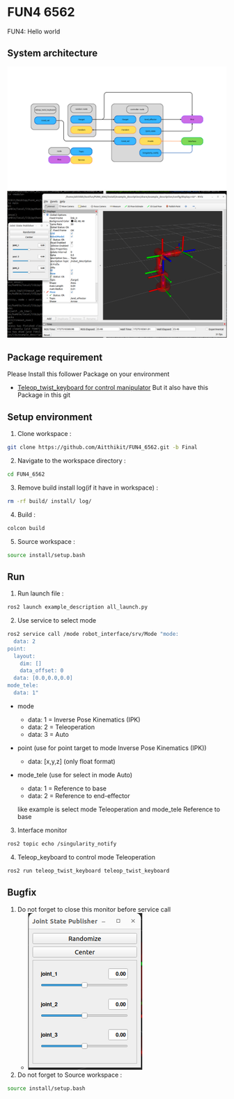 
# FUN4 6562

FUN4: Hello world 


## System architecture

![alt text](https://github.com/aitthikit/FUN4_6562/blob/main/System.png?raw=true)
![alt text](https://github.com/aitthikit/FUN4_6562/blob/main/rvizcontrol.png?raw=true)


## Package requirement
Please Install this follower Package on your environment
- [Teleop_twist_keyboard for control manipulator](https://github.com/rohbotics/ros2_teleop_keyboard)
But it also have this Package in this git


## Setup environment
1. Clone workspace :
```sh
git clone https://github.com/Aitthikit/FUN4_6562.git -b Final
```
2. Navigate to the workspace directory :
```sh
cd FUN4_6562
```
3. Remove build install log(if it have in workspace) :
```sh
rm -rf build/ install/ log/
```
4. Build :
```sh
colcon build
```
5. Source workspace :
```sh
source install/setup.bash
```
## Run
1. Run launch file :
```sh
ros2 launch example_description all_launch.py
```
2. Use service to select mode
```sh
ros2 service call /mode robot_interface/srv/Mode "mode:
  data: 2
point:
  layout:
    dim: []
    data_offset: 0
  data: [0.0,0.0,0.0]
mode_tele:
  data: 1" 
```
- mode 
    - data: 1 = Inverse Pose Kinematics (IPK)
    - data: 2 = Teleoperation
    - data: 3 = Auto
- point (use for point target to mode Inverse Pose Kinematics (IPK))
    - data: [x,y,z] (only float format)
- mode_tele (use for select in mode Auto)
    - data: 1 = Reference to base
    - data: 2 = Reference to end-effector

    like example is select mode Teleoperation and mode_tele Reference to base
3. Interface monitor
```sh
ros2 topic echo /singularity_notify
```
4. Teleop_keyboard to control mode Teleoperation
```sh
ros2 run teleop_twist_keyboard teleop_twist_keyboard
```
## Bugfix
1. Do not forget to close this monitor before service call 
    -   ![alt text](https://github.com/aitthikit/FUN4_6562/blob/main/close.png?raw=true)
2. Do not forget to Source workspace :
```sh
source install/setup.bash
```
    

